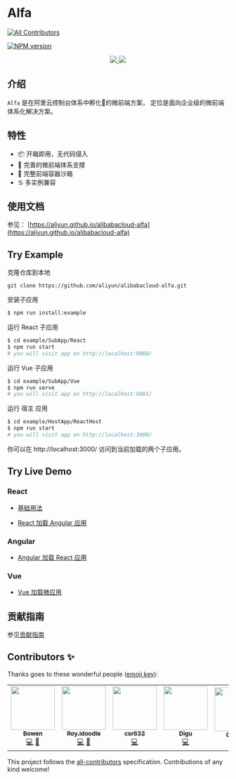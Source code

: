 # Alfa
<!-- ALL-CONTRIBUTORS-BADGE:START - Do not remove or modify this section -->
[![All Contributors](https://img.shields.io/badge/all_contributors-6-orange.svg?style=flat-square)](#contributors-)
<!-- ALL-CONTRIBUTORS-BADGE:END -->

[![NPM version][npm-image]][npm-url]

[npm-image]: https://img.shields.io/npm/v/@alicloud/console-os-kernal.svg?style=flat-square
[npm-url]: https://npmjs.org/package/@alicloud/console-os-kernal

<p align="center">
  <a href="https://www.alibabacloud.com">
    <img src="https://aliyunsdk-pages.alicdn.com/icons/AlibabaCloud.svg">
  </a>
  <a href="https://aliyun.github.io/alibabacloud-alfa/">
    <img src="https://gw.alicdn.com/tfs/TB1pJiNh_M11u4jSZPxXXahcXXa-160-160.png">
  </a>
</p>


## 介绍
`Alfa` 是在阿里云控制台体系中孵化🐣的微前端方案， 定位是面向企业级的微前端体系化解决方案。

## 特性

 * 📦 开箱即用，无代码侵入
 * 📎 完善的微前端体系支撑
 * 🕋 完整前端容器沙箱
 * ♋️  多实例兼容

## 使用文档

参见： [https://aliyun.github.io/alibabacloud-alfa](https://aliyun.github.io/alibabacloud-alfa)

## Try Example

克隆仓库到本地

```
git clone https://github.com/aliyun/alibabacloud-alfa.git
```

安装子应用

```bash
$ npm run install:example
```

运行 React 子应用

```bash
$ cd example/SubApp/React
$ npm run start
# you will visit app on http://localhost:8080/
```

运行 Vue 子应用

```bash
$ cd example/SubApp/Vue
$ npm run serve
# you will visit app on http://localhost:8081/
```

运行 宿主 应用

```bash
$ cd example/HostApp/ReactHost
$ npm run start
# you will visit app on http://localhost:3000/
```

你可以在 http://localhost:3000/ 访问到当前加载的两个子应用。

## Try Live Demo

### React

* [基础用法](https://codesandbox.io/s/jolly-sun-pf75y)

* [React 加载 Angular 应用](https://codesandbox.io/s/busy-jepsen-xp8q9)

### Angular

* [Angular 加载 React 应用](https://codesandbox.io/s/nameless-rain-1yv57)

### Vue

* [Vue 加载微应用](https://codesandbox.io/s/cool-grass-lbrfn?file=/src/components/HelloWorld.vue)

## 贡献指南

参见[贡献指南](https://github.com/aliyun/alibabacloud-console-toolkit/blob/master/CONTRIBUTING.md)

## Contributors ✨

Thanks goes to these wonderful people ([emoji key](https://allcontributors.org/docs/en/emoji-key)):
<!-- ALL-CONTRIBUTORS-LIST:START - Do not remove or modify this section -->
<!-- prettier-ignore-start -->
<!-- markdownlint-disable -->
<table>
  <tr>
    <td align="center"><a href="https://github.com/Boelroy"><img src="https://avatars0.githubusercontent.com/u/2794349?v=4?s=100" width="100px;" alt=""/><br /><sub><b>Bowen</b></sub></a><br /><a href="https://github.com/aliyun/alibabacloud-alfa/commits?author=Boelroy" title="Code">💻</a> <a href="https://github.com/aliyun/alibabacloud-alfa/commits?author=Boelroy" title="Documentation">📖</a></td>
    <td align="center"><a href="https://github.com/royIdoodle"><img src="https://avatars3.githubusercontent.com/u/17637852?v=4?s=100" width="100px;" alt=""/><br /><sub><b>Roy.idoodle</b></sub></a><br /><a href="https://github.com/aliyun/alibabacloud-alfa/commits?author=royIdoodle" title="Code">💻</a> <a href="https://github.com/aliyun/alibabacloud-alfa/commits?author=royIdoodle" title="Documentation">📖</a></td>
    <td align="center"><a href="https://segmentfault.com/u/csryan"><img src="https://avatars2.githubusercontent.com/u/18747423?v=4?s=100" width="100px;" alt=""/><br /><sub><b>csr632</b></sub></a><br /><a href="https://github.com/aliyun/alibabacloud-alfa/commits?author=csr632" title="Code">💻</a></td>
    <td align="center"><a href="https://github.com/digu"><img src="https://avatars2.githubusercontent.com/u/44129641?v=4?s=100" width="100px;" alt=""/><br /><sub><b>Digu</b></sub></a><br /><a href="https://github.com/aliyun/alibabacloud-alfa/commits?author=digu" title="Code">💻</a></td>
    <td align="center"><a href="https://www.yuque.com/seekhow/blog"><img src="https://avatars2.githubusercontent.com/u/31029342?v=4?s=100" width="100px;" alt=""/><br /><sub><b>QiuHao</b></sub></a><br /><a href="https://github.com/aliyun/alibabacloud-alfa/issues?q=author%3Aseekhow" title="Bug reports">🐛</a></td>
    <td align="center"><a href="https://fromyb.com/"><img src="https://avatars1.githubusercontent.com/u/11918866?v=4?s=100" width="100px;" alt=""/><br /><sub><b>道玄</b></sub></a><br /><a href="https://github.com/aliyun/alibabacloud-alfa/commits?author=yozman" title="Documentation">📖</a></td>
  </tr>
</table>

<!-- markdownlint-restore -->
<!-- prettier-ignore-end -->

<!-- ALL-CONTRIBUTORS-LIST:END -->

<!-- ALL-CONTRIBUTORS-LIST:START - Do not remove or modify this section -->
<!-- prettier-ignore-start -->
<!-- markdownlint-disable -->
<!-- markdownlint-restore -->
<!-- prettier-ignore-end -->

<!-- ALL-CONTRIBUTORS-LIST:END -->

This project follows the [all-contributors](https://github.com/all-contributors/all-contributors) specification. Contributions of any kind welcome!
